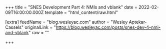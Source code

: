 
+++
title = "SNES Development Part 4: NMIs and vblank"
date = 2022-02-09T16:00:00.000Z
template = "html_content/raw.html"

[extra]
feedName = "blog.wesleyac.com"
author = "Wesley Aptekar-Cassels"
originalLink = "https://blog.wesleyac.com/posts/snes-dev-4-nmi-and-vblank"
raw = ""

+++

